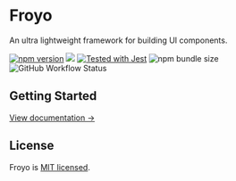 # Froyo

An ultra lightweight framework for building UI components.

<p>
    <a href="https://www.npmjs.com/package/froyojs"><img src="https://img.shields.io/npm/v/froyojs.svg?style=flat" alt="npm version"></a>
    <a href="#license"><img src="https://img.shields.io/github/license/sourcerer-io/hall-of-fame.svg"></a>
    <a href="https://github.com/facebook/jest"><img src="https://img.shields.io/badge/tested_with-jest-99424f.svg" alt="Tested with Jest"></a>
    <img alt="npm bundle size" src="https://img.shields.io/bundlephobia/minzip/froyojs">
    <img alt="GitHub Workflow Status" src="https://img.shields.io/github/actions/workflow/status/marksmccann/froyo/node.js.yml">
</p>

## Getting Started

[View documentation →](https://marksmccann.github.io/froyo/)

## License

Froyo is [MIT licensed](./LICENSE).
